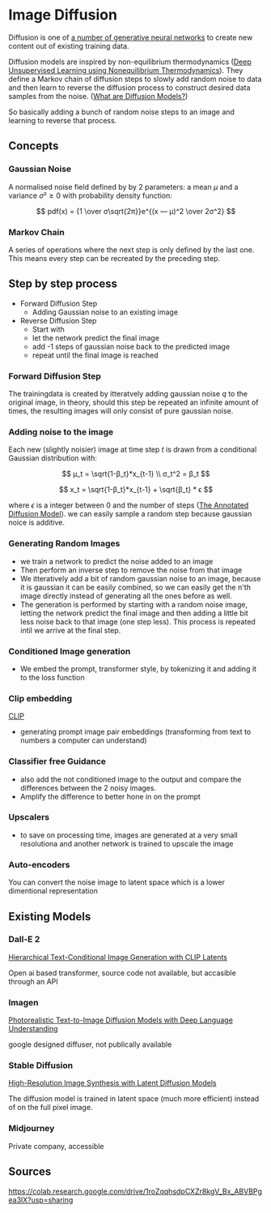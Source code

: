 # Image Diffusion

Diffusion is one of [a number of generative neural networks](./Generative-models.md) to create new content out of existing training data.

Diffusion models are inspired by non-equilibrium thermodynamics ([Deep Unsupervised Learning using Nonequilibrium Thermodynamics]). They define a Markov chain of diffusion steps to slowly add random noise to data and then learn to reverse the diffusion process to construct desired data samples from the noise. ([What are Diffusion Models?]) 

So basically adding a bunch of random noise steps to an image and learning to reverse that process.


## Concepts

### Gaussian Noise

A normalised noise field defined by  by 2 parameters: a mean $μ$ and a variance $σ² ≥ 0$ with probability density function: 

$$ pdf(x) = {1 \over σ\sqrt{2π}}e^{(x — μ)^2 \over 2σ^2} $$

### Markov Chain

A series of operations where the next step is only defined by the last one. This means every step can be recreated by the preceding step.

## Step by step process

- Forward Diffusion Step
  - Adding Gaussian noise to an existing image
- Reverse Diffusion Step
  - Start with
  - let the network predict the final image
  - add -1 steps of gaussian noise back to the predicted image
  - repeat until the final image is reached

### Forward Diffusion Step

The trainingdata is created by itteratvely adding gaussian noise $q$ to the original image, in theory, should this step be repeated an infinite amount of times, the resulting images will only consist of pure gaussian noise.


### Adding noise to the image

Each new (slightly noisier) image at time step $t$ is drawn from a conditional Gaussian distribution with:

$$ 
μ_t = \sqrt{1-β_t}*x_{t-1}
\\
σ_t^2 = β_t
$$

$$ x_t = \sqrt{1-β_t}*x_{t-1} + \sqrt{β_t} * ϵ $$

where $ϵ$ is a integer between 0 and the number of steps ([The Annotated Diffusion Model]).
we can easily sample a random step because gaussian noice is additive. 


### Generating Random Images

- we train a network to predict the noise added to an image
- Then perform an inverse step to remove the noise from that image
- We itteratively add a bit of random gaussian noise to an image, because it is gaussian it can be easily combined, so we can easily get the n'th image directly instead of generating all the ones before as well.
- The generation is performed by starting with a random noise image, letting the network predict the final image and then adding a little bit less noise back to that image (one step less). This process is repeated intil we arrive at the final step.

### Conditioned Image generation

- We embed the prompt, transformer style, by tokenizing it and adding it to the loss function

### Clip embedding

[CLIP](https://github.com/openai/CLIP)

- generating prompt image pair embeddings (transforming from text to numbers a computer can understand)


### Classifier free Guidance

- also add the not conditioned image to the output and compare the differences between the 2 noisy images. 
- Amplify the difference to better hone in on the prompt

### Upscalers

- to save on processing time, images are generated at a very small resolutiona and another network is trained to upscale the image

### Auto-encoders

You can convert the noise image to latent space which is a lower dimentional representation 


## Existing Models

### Dall-E 2

[Hierarchical Text-Conditional Image Generation with CLIP Latents]

Open ai based transformer, source code not available, but accasible through an API

### Imagen
[Photorealistic Text-to-Image Diffusion Models with Deep Language Understanding](https://doi.org/10.48550/arXiv.2205.11487)

google designed diffuser, not publically available

### Stable Diffusion

[High-Resolution Image Synthesis with Latent Diffusion Models]

The diffusion model is trained in latent space (much more efficient) instead of on the full pixel image.

### Midjourney 

Private company, accessible 


## Sources

[What are Diffusion Models?]: https://lilianweng.github.io/posts/2021-07-11-diffusion-models/
[The Annotated Diffusion Model]: https://huggingface.co/blog/annotated-diffusion

[High-Resolution Image Synthesis with Latent Diffusion Models]: https://doi.org/10.48550/arXiv.2112.10752
[Deep Unsupervised Learning using Nonequilibrium Thermodynamics]: https://doi.org/10.48550/arXiv.1503.03585

https://colab.research.google.com/drive/1roZqqhsdpCXZr8kgV_Bx_ABVBPgea3lX?usp=sharing


[Hierarchical Text-Conditional Image Generation with CLIP Latents]: (https://doi.org/10.48550/arXiv.2204.06125)